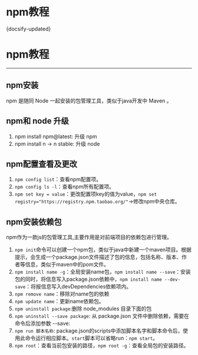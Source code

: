 
# npm教程
{docsify-updated}

# npm教程
---------

## npm安装
npm 是随同 Node 一起安装的包管理工具，类似于java开发中 Maven 。

## npm和 node 升级
1. npm install npm@latest: 升级 npm
2. npm install n  ->  n stable: 升级 node 

## npm配置查看及更改
1. `npm config list`：查看npm配置项。
2. `npm config ls -l`：查看npm所有配置项。
3. `npm set key = value`：更改配置项key的值为value，`npm set registry="https://registry.npm.taobao.org/"`->修改npm中央仓库。

## npm安装依赖包
npm作为一款js的包管理工具,主要作用是对前端项目的依赖包进行管理。

1. `npm init`命令可以创建一个npm包，类似于java中新建一个maven项目。根据提示，会生成一个package.json文件描述了包的信息，包括名称、版本、作者等信息，类似于maven中的pom文件。
2. `npm install name -g`：全局安装name包，`npm install name --save`：安装包的同时，将信息写入package.json依赖中，`npm install name --dev-save`：将报信息写入devDependencies依赖项内。
3. `npm remove name`：移除对name包的依赖
4. `npm update name`：更新name依赖包。
5. `npm uninstall package`:删除 node_modules 目录下面的包
6. `npm uninstall --save package`: 从 package.json 文件中删除依赖，需要在命令后添加参数 --save:
7. `npm run 脚本名称`: package.json的scripts中添加脚本名字和脚本命令后，使用此命令运行相应脚本。`start`脚本可以省略run：`npm start`。
8. `npm root`：查看当前包安装的路径，`npm root -g`：查看全局包的安装路径。

